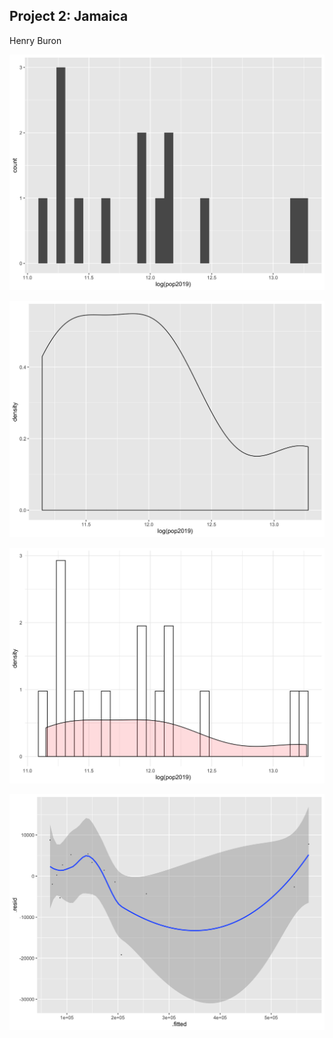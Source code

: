 ## Project 2: Jamaica

Henry Buron

![](jam_histogram99.png)

![](jam_density99.png)

![](jam_pdf_log99.png)

![](jam_all_variables99.png)
